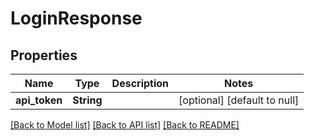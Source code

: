 # LoginResponse
## Properties

| Name | Type | Description | Notes |
|------------ | ------------- | ------------- | -------------|
| **api\_token** | **String** |  | [optional] [default to null] |

[[Back to Model list]](../README.md#documentation-for-models) [[Back to API list]](../README.md#documentation-for-api-endpoints) [[Back to README]](../README.md)


